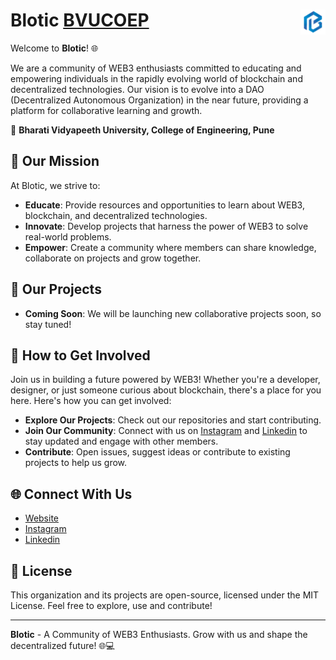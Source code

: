 # Blotic <a href="https://bloticbvpcoe.netlify.app">BVUCOEP<img src="../images/blotic.png" height=40px align=right></a>

Welcome to **Blotic**! 🌐

We are a community of WEB3 enthusiasts committed to educating and empowering individuals in the rapidly evolving world of blockchain and decentralized technologies. Our vision is to evolve into a DAO (Decentralized Autonomous Organization) in the near future, providing a platform for collaborative learning and growth.

📍 **Bharati Vidyapeeth University, College of Engineering, Pune**
## 🌟 Our Mission
At Blotic, we strive to:
- **Educate**: Provide resources and opportunities to learn about WEB3, blockchain, and decentralized technologies.
- **Innovate**: Develop projects that harness the power of WEB3 to solve real-world problems.
- **Empower**: Create a community where members can share knowledge, collaborate on projects and grow together.

## 🚀 Our Projects
- **Coming Soon**: We will be launching new collaborative projects soon, so stay tuned!

## 🤝 How to Get Involved
Join us in building a future powered by WEB3! Whether you're a developer, designer, or just someone curious about blockchain, there's a place for you here. Here's how you can get involved:
- **Explore Our Projects**: Check out our repositories and start contributing.
- **Join Our Community**: Connect with us on [Instagram](https://www.instagram.com/blotic_bvducoep/) and [Linkedin](https://www.linkedin.com/company/blotic/) to stay updated and engage with other members.
- **Contribute**: Open issues, suggest ideas or contribute to existing projects to help us grow.

## 🌐 Connect With Us
- [Website](https://bloticbvpcoe.netlify.app/)
- [Instagram](https://www.instagram.com/blotic_bvducoep/)
- [Linkedin](https://www.linkedin.com/company/blotic/)

## 📜 License
This organization and its projects are open-source, licensed under the MIT License. Feel free to explore, use and contribute!

---

**Blotic** - A Community of WEB3 Enthusiasts. Grow with us and shape the decentralized future! 🌐💻
